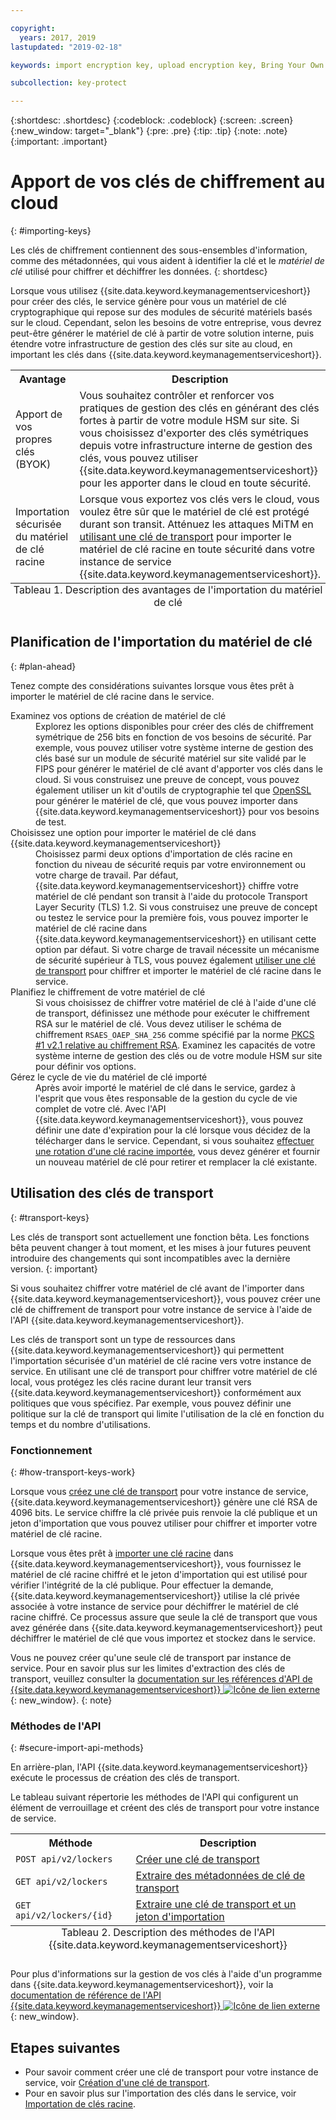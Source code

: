 ```yaml
---

copyright:
  years: 2017, 2019
lastupdated: "2019-02-18"

keywords: import encryption key, upload encryption key, Bring Your Own Key, BYOK, secure import, transport encryption key 

subcollection: key-protect

---
```


{:shortdesc: .shortdesc}
{:codeblock: .codeblock}
{:screen: .screen}
{:new_window: target="_blank"}
{:pre: .pre}
{:tip: .tip}
{:note: .note}
{:important: .important}

# Apport de vos clés de chiffrement au cloud
{: #importing-keys}

Les clés de chiffrement contiennent des sous-ensembles d'information, comme des métadonnées, qui vous aident à identifier la clé et le _matériel de clé_ utilisé pour chiffrer et déchiffrer les données.
{: shortdesc}

Lorsque vous utilisez {{site.data.keyword.keymanagementserviceshort}} pour créer des clés, le service génère pour vous un matériel de clé cryptographique qui repose sur des modules de sécurité matériels basés sur le cloud. Cependant, selon les besoins de votre entreprise, vous devrez peut-être générer le matériel de clé à partir de votre solution interne, puis étendre votre infrastructure de gestion des clés sur site au cloud, en important les clés dans {{site.data.keyword.keymanagementserviceshort}}.

<table>
  <th>Avantage</th>
  <th>Description</th>
  <tr>
    <td>Apport de vos propres clés (BYOK) </td>
    <td>Vous souhaitez contrôler et renforcer vos pratiques de gestion des clés en générant des clés fortes à partir de votre module HSM sur site. Si vous choisissez d'exporter des clés symétriques depuis votre infrastructure interne de gestion des clés, vous pouvez utiliser {{site.data.keyword.keymanagementserviceshort}} pour les apporter dans le cloud en toute sécurité.</td>
  </tr>
  <tr>
    <td>Importation sécurisée du matériel de clé racine</td>
    <td>Lorsque vous exportez vos clés vers le cloud, vous voulez être sûr que le matériel de clé est protégé durant son transit. Atténuez les attaques MiTM en <a href="#transport-keys">utilisant une clé de transport</a> pour importer le matériel de clé racine en toute sécurité dans votre instance de service {{site.data.keyword.keymanagementserviceshort}}.</td>
  </tr>
  <caption style="caption-side:bottom;">Tableau 1. Description des avantages de l'importation du matériel de clé</caption>
</table>


## Planification de l'importation du matériel de clé
{: #plan-ahead}

Tenez compte des considérations suivantes lorsque vous êtes prêt à importer le matériel de clé racine dans le service.

<dl>
  <dt>Examinez vos options de création de matériel de clé</dt>
    <dd>Explorez les options disponibles pour créer des clés de chiffrement symétrique de 256 bits en fonction de vos besoins de sécurité. Par exemple, vous pouvez utiliser votre système interne de gestion des clés basé sur un module de sécurité matériel sur site validé par le FIPS pour générer le matériel de clé avant d'apporter vos clés dans le cloud. Si vous construisez une preuve de concept, vous pouvez également utiliser un kit d'outils de cryptographie tel que <a href="https://www.openssl.org/" target="_blank">OpenSSL</a> pour générer le matériel de clé, que vous pouvez importer dans {{site.data.keyword.keymanagementserviceshort}} pour vos besoins de test.</dd>
  <dt>Choisissez une option pour importer le matériel de clé dans {{site.data.keyword.keymanagementserviceshort}}</dt>
    <dd>Choisissez parmi deux options d'importation de clés racine en fonction du niveau de sécurité requis par votre environnement ou votre charge de travail. Par défaut, {{site.data.keyword.keymanagementserviceshort}} chiffre votre matériel de clé pendant son transit à l'aide du protocole Transport Layer Security (TLS) 1.2. Si vous construisez une preuve de concept ou testez le service pour la première fois, vous pouvez importer le matériel de clé racine dans {{site.data.keyword.keymanagementserviceshort}} en utilisant cette option par défaut. Si votre charge de travail nécessite un mécanisme de sécurité supérieur à TLS, vous pouvez également <a href="#transport-keys">utiliser une clé de transport</a> pour chiffrer et importer le matériel de clé racine dans le service.</dd>
  <dt>Planifiez le chiffrement de votre matériel de clé</dt>
    <dd>Si vous choisissez de chiffrer votre matériel de clé à l'aide d'une clé de transport, définissez une méthode pour exécuter le chiffrement RSA sur le matériel de clé. Vous devez utiliser le schéma de chiffrement <code>RSAES_OAEP_SHA_256</code> comme spécifié par la norme <a href="https://tools.ietf.org/html/rfc3447" target="_blank">PKCS #1 v2.1 relative au chiffrement RSA</a>. Examinez les capacités de votre système interne de gestion des clés ou de votre module HSM sur site pour définir vos options.</dd>
  <dt>Gérez le cycle de vie du matériel de clé importé</dt>
    <dd>Après avoir importé le matériel de clé dans le service, gardez à l'esprit que vous êtes responsable de la gestion du cycle de vie complet de votre clé. Avec l'API {{site.data.keyword.keymanagementserviceshort}}, vous pouvez définir une date d'expiration pour la clé lorsque vous décidez de la télécharger dans le service. Cependant, si vous souhaitez <a href="/docs/services/key-protect?topic=key-protect-rotate-keys">effectuer une rotation d'une clé racine importée</a>, vous devez générer et fournir un nouveau matériel de clé pour retirer et remplacer la clé existante.</dd>
</dl>

## Utilisation des clés de transport
{: #transport-keys}

Les clés de transport sont actuellement une fonction bêta. Les fonctions bêta peuvent changer à tout moment, et les mises à jour futures peuvent introduire des changements qui sont incompatibles avec la dernière version.
{: important}

Si vous souhaitez chiffrer votre matériel de clé avant de l'importer dans {{site.data.keyword.keymanagementserviceshort}}, vous pouvez créer une clé de chiffrement de transport pour votre instance de service à l'aide de l'API {{site.data.keyword.keymanagementserviceshort}}. 

Les clés de transport sont un type de ressources dans {{site.data.keyword.keymanagementserviceshort}} qui permettent l'importation sécurisée d'un matériel de clé racine vers votre instance de service. En utilisant une clé de transport pour chiffrer votre matériel de clé local, vous protégez les clés racine durant leur transit vers {{site.data.keyword.keymanagementserviceshort}} conformément aux politiques que vous spécifiez. Par exemple, vous pouvez définir une politique sur la clé de transport qui limite l'utilisation de la clé en fonction du temps et du nombre d'utilisations.

### Fonctionnement
{: #how-transport-keys-work}

Lorsque vous [créez une clé de transport](/docs/services/key-protect?topic=key-protect-create-transport-keys) pour votre instance de service, {{site.data.keyword.keymanagementserviceshort}} génère une clé RSA de 4096 bits. Le service chiffre la clé privée puis renvoie la clé publique et un jeton d'importation que vous pouvez utiliser pour chiffrer et importer votre matériel de clé racine. 

Lorsque vous êtes prêt à [importer une clé racine](/docs/services/key-protect?topic=key-protect-import-root-keys#api) dans {{site.data.keyword.keymanagementserviceshort}}, vous fournissez le matériel de clé racine chiffré et le jeton d'importation qui est utilisé pour vérifier l'intégrité de la clé publique. Pour effectuer la demande, {{site.data.keyword.keymanagementserviceshort}} utilise la clé privée associée à votre instance de service pour déchiffrer le matériel de clé racine chiffré. Ce processus assure que seule la clé de transport que vous avez générée dans {{site.data.keyword.keymanagementserviceshort}} peut déchiffrer le matériel de clé que vous importez et stockez dans le service.

Vous ne pouvez créer qu'une seule clé de transport par instance de service. Pour en savoir plus sur les limites d'extraction des clés de transport, veuillez consulter la [documentation sur les références d'API de {{site.data.keyword.keymanagementserviceshort}} ![Icône de lien externe](../../../icons/launch-glyph.svg "Icône de lien externe")](https://{DomainName}/apidocs/key-protect){: new_window}.
{: note} 

### Méthodes de l'API
{: #secure-import-api-methods}

En arrière-plan, l'API {{site.data.keyword.keymanagementserviceshort}} exécute le processus de création des clés de transport.  

Le tableau suivant répertorie les méthodes de l'API qui configurent un élément de verrouillage et créent des clés de transport pour votre instance de service.

<table>
  <tr>
    <th>Méthode</th>
    <th>Description</th>
  </tr>
  <tr>
    <td><code>POST api/v2/lockers</code></td>
    <td><a href="/docs/services/key-protect?topic=key-protect-create-transport-keys">Créer une clé de transport</a></td>
  </tr>
  <tr>
    <td><code>GET api/v2/lockers</code></td>
    <td><a href="/docs/services/key-protect?topic=key-protect-create-transport-keys">Extraire des métadonnées de clé de transport</a></td>
  </tr>
  <tr>
    <td><code>GET api/v2/lockers/{id}</code></td>
    <td><a href="/docs/services/key-protect?topic=key-protect-import-root-keys">Extraire une clé de transport et un jeton d'importation</a></td>
  </tr>
  <caption style="caption-side:bottom;">Tableau 2. Description des méthodes de l'API {{site.data.keyword.keymanagementserviceshort}}</caption>
</table>

Pour plus d'informations sur la gestion de vos clés à l'aide d'un programme dans {{site.data.keyword.keymanagementserviceshort}}, voir la [documentation de référence de l'API {{site.data.keyword.keymanagementserviceshort}} ![Icône de lien externe](../../../icons/launch-glyph.svg "Icône de lien externe")](https://{DomainName}/apidocs/key-protect){: new_window}.

## Etapes suivantes

- Pour savoir comment créer une clé de transport pour votre instance de service, voir [Création d'une clé de transport](/docs/services/key-protect?topic=key-protect-create-transport-keys).
- Pour en savoir plus sur l'importation des clés dans le service, voir [Importation de clés racine](/docs/services/key-protect?topic=key-protect-import-root-keys). 
